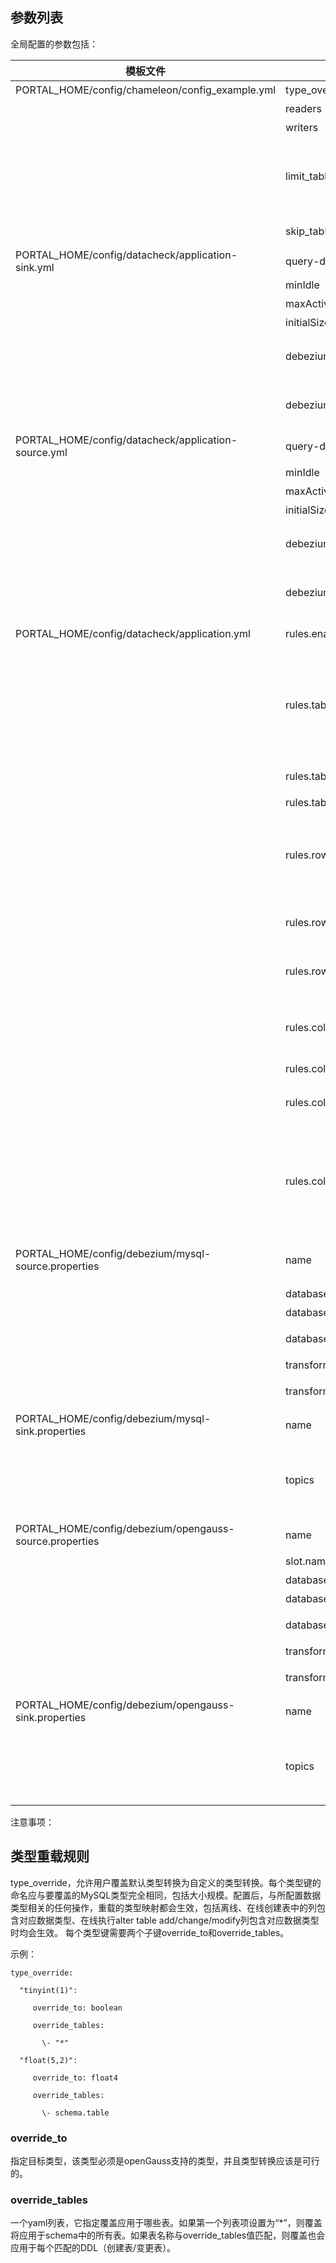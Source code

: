 ﻿## 参数列表

全局配置的参数包括：

| 模板文件                                                | 参数名称                     | 参数说明                                                     |
| ------------------------------------------------------- | ---------------------------- | ------------------------------------------------------------ |
| PORTAL_HOME/config/chameleon/config_example.yml         | type_override                | 类型转换设置                                                 |
|                                                         | readers                      | 读取数据的线程数                                             |
|                                                         | writers                      | 写入数据的线程数                                             |
|                                                         | limit_tables                 | 包含要复制的表。如果列表为空，则复制整个MySQL数据库。如果通过在线DDL更改了表名，limit_tables并不会一同更新。 |
|                                                         | skip_tables                  | 包含不要复制的表。其余同limit_tables                         |
| PORTAL_HOME/config/datacheck/application-sink.yml       | query-dop                    | sink端数据库并行查询会话配置                                 |
|                                                         | minIdle                      | 默认最小连接数量                                             |
|                                                         | maxActive                    | 默认激活数据库连接数量                                       |
|                                                         | initialSize                  | 初始化连接池大小                                             |
|                                                         | debezium-time-period         | Debezium增量校验时间段：24*60单位：分钟，即每隔1小时增量校验一次。 |
|                                                         | debezium-num-period          | Debezium增量校验数量的阈值，默认值为1000，应大于100。        |
| PORTAL_HOME/config/datacheck/application-source.yml     | query-dop                    | source端数据库并行查询会话配置                               |
|                                                         | minIdle                      | 默认最小连接数量                                             |
|                                                         | maxActive                    | 默认激活数据库连接数量                                       |
|                                                         | initialSize                  | 默认初始连接池大小                                           |
|                                                         | debezium-time-period         | Debezium增量校验时间段：24*60单位：分钟，即每隔1小时增量校验一次。 |
|                                                         | debezium-num-period          | Debezium增量校验数量的阈值，默认值为1000，应大于100。        |
| PORTAL_HOME/config/datacheck/application.yml            | rules.enable                 | 规则过滤，true代表开启，false代表关闭                        |
|                                                         | rules.table                  | 配置表过滤规则，可通过添加黑白名单，对当前数据库中待校验表进行过滤，黑白名单为互斥规则，配置有白名单时，会忽略配置的黑名单规则。可同时配置多组白名单或者黑名单。 |
|                                                         | rules.table.name             | 配置规则名称，黑名单或者白名单，white\|black                 |
|                                                         | rules.table.text             | 配置规则内容，为正则表达式                                   |
|                                                         | rules.row                    | 配置行级过滤规则，规则继承table规则类；允许配置多组行过滤规则；行级规则等效于select * from table order by primaryKey asc limit offset,count; |
|                                                         | rules.row.name               | 配置规则表名过滤正则表达式，用于匹配表名称；name规则不可为空，不可重复 |
|                                                         | rules.row.text               | 配置行过滤规则的具体条件，配置格式为[offset,count]，必须为数字，否则该规则无效 |
|                                                         | rules.column                 | 列过滤规则，用于对表字段列进行过滤校验。可配置多组规则，name不可重复，重复会进行规则去重。 |
|                                                         | rules.column.name            | 待过滤字段的表名称                                           |
|                                                         | rules.column.text            | 配置当前表待过滤的字段名称列表，如果某字段名称不属于当前表，则该字段不生效。 |
|                                                         | rules.column.attribute       | 当前表过滤字段模式，include包含text配置的字段，exclude排除text配置的字段；如果为include模式，text默认添加主键字段，不论text是否配置；如果为exclude模式，text默认不添加主键字段，不论是否配置 |
| PORTAL_HOME/config/debezium/mysql-source.properties     | name                         | mysql数据库source端连接器名，应和其他连接器保持不同。        |
|                                                         | database.server.id           | mysql数据库实例id                                            |
|                                                         | database.server.name         | mysql数据库实例名称                                          |
|                                                         | database.history.kafka.topic | kafka历史topic名称，默认值为数据库实例名称+"_history"        |
|                                                         | transforms.route.regex       | 默认值为^数据库实例名称(.*)                                  |
|                                                         | transforms.route.replacement | kafka的topic名称，默认值为数据库实例名称+"_topic"            |
| PORTAL_HOME/config/debezium/mysql-sink.properties       | name                         | mysql数据库sink端连接器名，应和其他连接器保持不同。          |
|                                                         | topics                       | sink端从kafka抽取数据的topic,与mysql-source.properties的配置项transforms.route.replacement相对应 |
| PORTAL_HOME/config/debezium/opengauss-source.properties | name                         | openGauss的source端连接器名称                                |
|                                                         | slot.name                    | openGauss逻辑复制槽名称                                      |
|                                                         | database.server.id           | openGauss数据库实例id                                        |
|                                                         | database.server.name         | openGauss数据库实例名称                                      |
|                                                         | database.history.kafka.topic | kafka历史topic名称，默认值为数据库实例名称+"_history"        |
|                                                         | transforms.route.regex       | 默认值为^数据库实例名称(.*)                                  |
|                                                         | transforms.route.replacement | kafka的topic名称，默认值为数据库实例名称+"_topic"            |
| PORTAL_HOME/config/debezium/opengauss-sink.properties   | name                         | openGauss的sink端连接器名称                                  |
|                                                         | topics                       | sink端从kafka抽取数据的topic，与opengauss-source.properties配置项transforms.route.replacement对应 |



注意事项：

## 类型重载规则

type_override，允许用户覆盖默认类型转换为自定义的类型转换。每个类型键的命名应与要覆盖的MySQL类型完全相同，包括大小规模。配置后，与所配置数据类型相关的任何操作，重载的类型映射都会生效，包括离线、在线创建表中的列包含对应数据类型、在线执行alter table add/change/modify列包含对应数据类型时均会生效。 每个类型键需要两个子键override_to和override_tables。

示例：

```
type_override:

  "tinyint(1)":

     override_to: boolean

     override_tables:

       \- "*"

  "float(5,2)":

     override_to: float4

     override_tables:

       \- schema.table
```

### override_to

指定目标类型，该类型必须是openGauss支持的类型，并且类型转换应该是可行的。

### override_tables

一个yaml列表，它指定覆盖应用于哪些表。如果第一个列表项设置为“*”，则覆盖将应用于schema中的所有表。如果表名称与override_tables值匹配，则覆盖也会应用于每个匹配的DDL（创建表/变更表）。